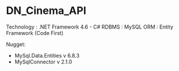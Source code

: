 # DN_Cinema_API

Technology : .NET Framework 4.6 - C#
RDBMS : MySQL
ORM : Entity Framework (Code First)

Nugget:
- MySql.Data.Entities v 6.8.3
- MySqlConnector v 2.1.0
